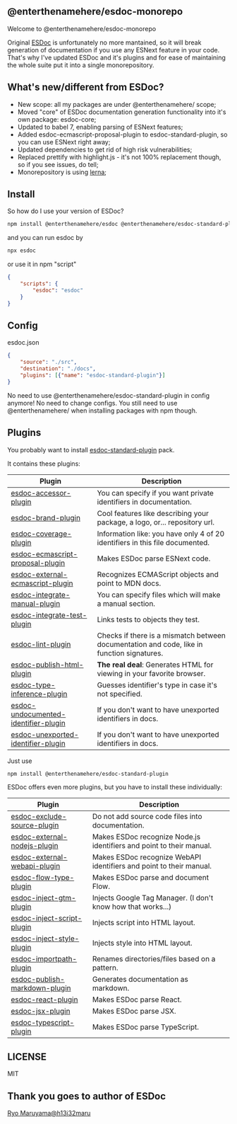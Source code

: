 ## @enterthenamehere/esdoc-monorepo

Welcome to @enterthenamehere/esdoc-monorepo

Original [ESDoc](https://github.com/esdoc/esdoc) is unfortunately no more mantained, so it will break generation of documentation if you use any ESNext feature in your code. That's why I've updated ESDoc and it's plugins and for ease of maintaining the whole suite put it into a single monorepository.

## What's new/different from ESDoc?
* New scope: all my packages are under @enterthenamehere/ scope;
* Moved "core" of ESDoc documentation generation functionality into it's own package: esdoc-core;
* Updated to babel 7, enabling parsing of ESNext features;
* Added esdoc-ecmascript-proposal-plugin to esdoc-standard-plugin, so you can use ESNext right away;
* Updated dependencies to get rid of high risk vulnerabilities;
* Replaced prettify with highlight.js - it's not 100% replacement though, so if you see issues, do tell;
* Monorepository is using [lerna](https://github.com/lerna/lerna);

## Install
So how do I use your version of ESDoc?
```bash
npm install @enterthenamehere/esdoc @enterthenamehere/esdoc-standard-plugin
```

and you can run esdoc by
```bash
npx esdoc
```
or use it in npm "script"
```json
{
    "scripts": {
        "esdoc": "esdoc"
    }
}
```

## Config
esdoc.json
```json
{
    "source": "./src",
    "destination": "./docs",
    "plugins": [{"name": "esdoc-standard-plugin"}]
}
```

No need to use @enterthenamehere/esdoc-standard-plugin in config anymore! No need to change configs. 
You still need to use @enterthenamehere/ when installing packages with npm though.

## Plugins
You probably want to install [esdoc-standard-plugin](https://github.com/EnterTheNameHere/esdoc-monorepo/tree/main/packages/esdoc-standard-plugin) pack.

It contains these plugins:

Plugin | Description
---------------- | ---------------
[esdoc-accessor-plugin](https://github.com/EnterTheNameHere/esdoc-monorepo/tree/main/packages/esdoc-accessor-plugin) | You can specify if you want private identifiers in documentation.
[esdoc-brand-plugin](https://github.com/EnterTheNameHere/esdoc-monorepo/tree/main/packages/esdoc-brand-plugin) | Cool features like describing your package, a logo, or... repository url.
[esdoc-coverage-plugin](https://github.com/EnterTheNameHere/esdoc-monorepo/tree/main/packages/esdoc-coverage-plugin) | Information like: you have only 4 of 20 identifiers in this file documented.
[esdoc-ecmascript-proposal-plugin](https://github.com/EnterTheNameHere/esdoc-monorepo/tree/main/packages/esdoc-ecmascript-proposal-plugin) | Makes ESDoc parse ESNext code.
[esdoc-external-ecmascript-plugin](https://github.com/EnterTheNameHere/esdoc-monorepo/tree/main/packages/esdoc-external-ecmascript-plugin) | Recognizes ECMAScript objects and point to MDN docs.
[esdoc-integrate-manual-plugin](https://github.com/EnterTheNameHere/esdoc-monorepo/tree/main/packages/esdoc-integrate-manual-plugin) | You can specify files which will make a manual section.
[esdoc-integrate-test-plugin](https://github.com/EnterTheNameHere/esdoc-monorepo/tree/main/packages/esdoc-integrate-test-plugin) | Links tests to objects they test.
[esdoc-lint-plugin](https://github.com/EnterTheNameHere/esdoc-monorepo/tree/main/packages/esdoc-lint-plugin) | Checks if there is a mismatch between documentation and code, like in function signatures.
[esdoc-publish-html-plugin](https://github.com/EnterTheNameHere/esdoc-monorepo/tree/main/packages/esdoc-publish-html-plugin) | **The real deal**: Generates HTML for viewing in your favorite browser.
[esdoc-type-inference-plugin](https://github.com/EnterTheNameHere/esdoc-monorepo/tree/main/packages/esdoc-type-inference-plugin) | Guesses identifier's type in case it's not specified.
[esdoc-undocumented-identifier-plugin](https://github.com/EnterTheNameHere/esdoc-monorepo/tree/main/packages/esdoc-undocumented-identifier-plugin) | If you don't want to have unexported identifiers in docs.
[esdoc-unexported-identifier-plugin](https://github.com/EnterTheNameHere/esdoc-monorepo/tree/main/packages/esdoc-unexported-identifier-plugin) | If you don't want to have unexported identifiers in docs.

Just use
```bash
npm install @enterthenamehere/esdoc-standard-plugin
```
 
 
 
 
ESDoc offers even more plugins, but you have to install these individually:

Plugin | Description
--------------- | ---------------
[esdoc-exclude-source-plugin](https://github.com/EnterTheNameHere/esdoc-monorepo/tree/main/packages/esdoc-exclude-source-plugin) | Do not add source code files into documentation.
[esdoc-external-nodejs-plugin](https://github.com/EnterTheNameHere/esdoc-monorepo/tree/main/packages/esdoc-external-nodejs-plugin) | Makes ESDoc recognize Node.js identifiers and point to their manual.
[esdoc-external-webapi-plugin](https://github.com/EnterTheNameHere/esdoc-monorepo/tree/main/packages/esdoc-external-webapi-plugin) | Makes ESDoc recognize WebAPI identifiers and point to their manual.
[esdoc-flow-type-plugin](https://github.com/EnterTheNameHere/esdoc-monorepo/tree/main/packages/esdoc-flow-type-plugin) | Makes ESDoc parse and document Flow.
[esdoc-inject-gtm-plugin](https://github.com/EnterTheNameHere/esdoc-monorepo/tree/main/packages/esdoc-inject-gtm-plugin) | Injects Google Tag Manager. (I don't know how that works...)
[esdoc-inject-script-plugin](https://github.com/EnterTheNameHere/esdoc-monorepo/tree/main/packages/esdoc-inject-script-plugin) | Injects script into HTML layout.
[esdoc-inject-style-plugin](https://github.com/EnterTheNameHere/esdoc-monorepo/tree/main/packages/esdoc-inject-style-plugin) | Injects style into HTML layout.
[esdoc-importpath-plugin](https://github.com/EnterTheNameHere/esdoc-monorepo/tree/main/packages/esdoc-importpath-plugin) | Renames directories/files based on a pattern.
[esdoc-publish-markdown-plugin](https://github.com/EnterTheNameHere/esdoc-monorepo/tree/main/packages/esdoc-publish-markdown-plugin) | Generates documentation as markdown.
[esdoc-react-plugin](https://github.com/EnterTheNameHere/esdoc-monorepo/tree/main/packages/esdoc-react-plugin) | Makes ESDoc parse React.
[esdoc-jsx-plugin](https://github.com/EnterTheNameHere/esdoc-monorepo/tree/main/packages/esdoc-jsx-plugin) | Makes ESDoc parse JSX.
[esdoc-typescript-plugin](https://github.com/EnterTheNameHere/esdoc-monorepo/tree/main/packages/esdoc-typescript-plugin) | Makes ESDoc parse TypeScript.

## LICENSE
MIT

## Thank you goes to author of ESDoc
[Ryo Maruyama@h13i32maru](https://github.com/h13i32maru)
